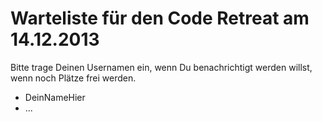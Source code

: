 # Warteliste für den Code Retreat am 14.12.2013

Bitte trage Deinen Usernamen ein, wenn Du benachrichtigt werden willst, wenn noch Plätze frei werden.

* DeinNameHier
* ...